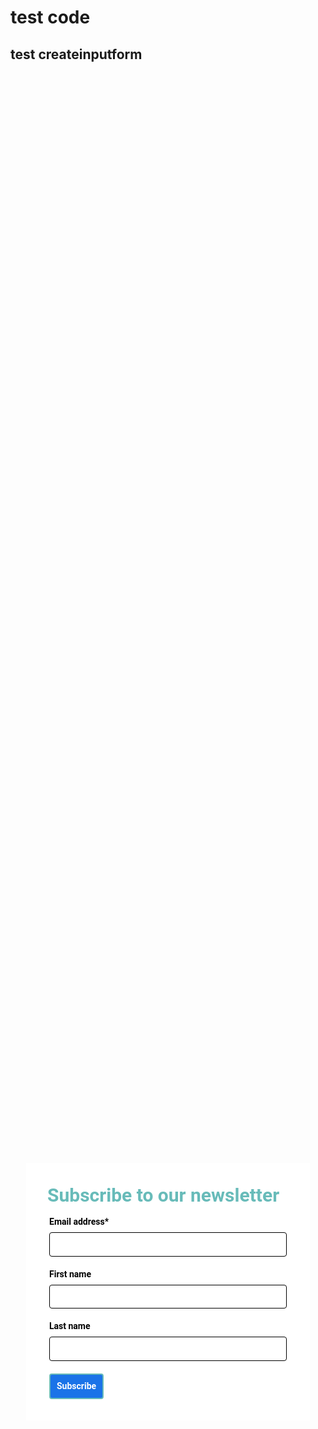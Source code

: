 <!-- Autopilot sidratest capture code -->
<script>
	window.ap3c = window.ap3c || {};
	var ap3c = window.ap3c;
	ap3c.cmd = ap3c.cmd || [];
	ap3c.cmd.push(function() {
		ap3c.init('YdOpqla7nb2nNtwGc2lkcmF0ZXN0', 'https://capture-api-master.stgautopilotapp.com/');
		ap3c.track({v: 0});
	});
	var s, t; s = document.createElement('script'); s.type = 'text/javascript'; s.src = "https://static.ap3stg.com/capture/master/capture.js";
	t = document.getElementsByTagName('script')[0]; t.parentNode.insertBefore(s, t);
</script>

# test code
## test createinputform

<div id="61dbc2141a64688f587fc19f" style="width: 100%; height: 100%;"><div id="61dbc2141a64688f587fc19f-form" class="61dbc2141a64688f587fc19f-template" style="position: relative; display: flex; height: 100%; align-items: center; justify-content: center;"><style> .ap3w-embeddable-form-61dbc2141a64688f587fc19f { box-sizing: content-box; width: 100%; font-size: 16px; max-width: 450px; max-height: 100%; overflow: auto; background-color: #ffffff; border: 2px solid transparent; box-shadow: 0 0 10px 3px rgba(0, 0, 0, 0); } .ap3w-embeddable-form-61dbc2141a64688f587fc19f-contained { max-width: 300px; } .ap3w-embeddable-form-61dbc2141a64688f587fc19f:before { content: ' '; display: block; position: absolute; pointer-events: none; left: 0; top: 0; width: 100%; height: 100%; opacity: 80%; background-image: url(null); background-position: center center; background-size: cover; background-repeat: no-repeat; } .ap3w-embeddable-form-content { margin: auto; padding: 32px; } .ap3w-embeddable-form-61dbc2141a64688f587fc19f-top { top: 0; } .ap3w-embeddable-form-61dbc2141a64688f587fc19f-bottom { bottom: 0; } .ap3w-embeddable-form-61dbc2141a64688f587fc19f-rounded { border-radius: 12px; } .ap3w-embeddable-form-61dbc2141a64688f587fc19f .ap3w-text { margin-bottom: 16px; } .ap3w-embeddable-form-61dbc2141a64688f587fc19f .ap3w-text * { padding-bottom: 5px; } .ap3w-embeddable-form-61dbc2141a64688f587fc19f .ap3w-video { margin-bottom: 28px; } .ap3w-embeddable-form-61dbc2141a64688f587fc19f .ap3w-video.ap3w-video--fill {margin: 0 -32px; margin-bottom: 28px;} .ap3w-embeddable-form-61dbc2141a64688f587fc19f .ap3w-video.ap3w-video--fill.ap3w-video--first { margin: -32px; margin-bottom: 28px;} .ap3w-embeddable-form-61dbc2141a64688f587fc19f .ap3w-video.ap3w-video--fill.ap3w-video--last { margin: -32px; margin-top: 20px;} .ap3w-embeddable-form-61dbc2141a64688f587fc19f .ap3w-image { margin-bottom: 28px; } .ap3w-embeddable-form-61dbc2141a64688f587fc19f .ap3w-image.ap3w-image--fill {margin: 0 -32px; margin-bottom: 28px;} .ap3w-embeddable-form-61dbc2141a64688f587fc19f .ap3w-image.ap3w-image--fill.ap3w-image--first { margin: -32px; margin-bottom: 28px;} .ap3w-embeddable-form-61dbc2141a64688f587fc19f .ap3w-image.ap3w-image--fill.ap3w-image--last { margin: -32px; margin-top: 20px;} .ap3w-embeddable-form-61dbc2141a64688f587fc19f .ap3w-reaction { margin-bottom: 16px; } .ap3w-embeddable-form-61dbc2141a64688f587fc19f .ap3w-form { margin-bottom: 16px; } .ap3w-embeddable-form-61dbc2141a64688f587fc19f .ap3w-form .ap3w-input input[type=text], .ap3w-embeddable-form-61dbc2141a64688f587fc19f .ap3w-form .ap3w-input input[type=email] { margin-bottom: 12px; } .ap3w-embeddable-form-tcpa-wrapper { text-align: center; margin-top: 12px; } .ap3w-embeddable-form-tcpa__text { color: #616161; margin: 0; font-size: 11px; line-height: 14px; } .ap3-form-br { flex-basis: 100%; height: 0; } </style><div id="selected-_mat5j4hwh" class=" ap3w-embeddable-form-61dbc2141a64688f587fc19f ap3w-embeddable-form-61dbc2141a64688f587fc19f-full ap3w-embeddable-form-61dbc2141a64688f587fc19f-solid " data-select="true"><form id="ap3w-embeddable-form-61dbc2141a64688f587fc19f" class="ap3w-embeddable-form-content" style="display:flex;flex-wrap:wrap;justify-content:space-between"><div class="ap3-form-br"></div><style> .ap3w-text-61dbc2141a64688f587fc19f { position: relative; margin: 0; margin-bottom: 16px; } .ap3w-text-61dbc2141a64688f587fc19f.ap3w-text--last { margin-bottom: 0!important; } .ap3w-text-61dbc2141a64688f587fc19f * { margin: 0; padding-bottom: 8px; } .ap3w-text-61dbc2141a64688f587fc19f *:last-child { padding-bottom: 0!important; } .ap3w-text-61dbc2141a64688f587fc19f a { color: #1a73e8; text-decoration: underline; } .ap3w-text-61dbc2141a64688f587fc19f h1, .ap3w-text-61dbc2141a64688f587fc19f h2, .ap3w-text-61dbc2141a64688f587fc19f h3, .ap3w-text-61dbc2141a64688f587fc19f h4, .ap3w-text-61dbc2141a64688f587fc19f h5, .ap3w-text-61dbc2141a64688f587fc19f h6, .ap3w-text-61dbc2141a64688f587fc19f p, .ap3w-text-61dbc2141a64688f587fc19f div> ul { text-transform: unset; text-decoration: unset; text-indent: unset; } .ap3w-text-61dbc2141a64688f587fc19f h1 { font-family: Roboto, sans-serif; font-size: 30px; line-height: 1.2; color: #68BBB9; font-weight: 700; font-style: normal; } .ap3w-text-61dbc2141a64688f587fc19f h2 { font-family: Roboto, sans-serif; font-size: 20px; line-height: 1.2; color: #68BBB9; font-weight: 700; font-style: normal; } .ap3w-text-61dbc2141a64688f587fc19f h3 { font-family: Roboto, Helvetica; font-size: 17px; line-height: 1.2; color: #616161; font-weight: 400; font-style: normal; } .ap3w-text-61dbc2141a64688f587fc19f h4 { font-family: Roboto, Helvetica; font-size: 14px; line-height: 1.2; color: #616161; font-weight: 400; font-style: normal; } .ap3w-text-61dbc2141a64688f587fc19f h5 { font-family: Roboto, Helvetica; font-size: 12px; line-height: 1.2; color: #616161; font-weight: 400; font-style: normal; } .ap3w-text-61dbc2141a64688f587fc19f h6 { font-family: Roboto, Helvetica; font-size: 12px; line-height: 1.2; color: #616161; font-weight: 400; font-style: normal; } .ap3w-text-61dbc2141a64688f587fc19f p { font-family: Roboto, Helvetica; font-size: 14px; line-height: 1.2; color: #616161; font-weight: 400; font-style: normal; } .ap3w-text-61dbc2141a64688f587fc19f div > ul { font-family: Roboto, Helvetica; font-size: 14px; line-height: 1.2; color: #616161; font-weight: 400; font-style: normal; } </style><div id="selected-_ttpxsdp0m" class="ap3w-text ap3w-text-61dbc2141a64688f587fc19f ap3w-text--first "><div data-select="true"><h1>Subscribe to our newsletter</h1></div></div><div class="ap3-form-br"></div><style> .ap3w-form-input-61dbc2141a64688f587fc19f { margin-bottom: 20px; } .ap3w-form-input-61dbc2141a64688f587fc19f input, .ap3w-form-input-61dbc2141a64688f587fc19f textarea { margin-top: 8px; box-sizing: border-box; width: 100%; background-color: #FFFFFF; border: 1px solid #000000; color: #000000; outline: none; font-family: Roboto, Helvetica; font-weight: 400; font-style: normal; font-size: 14px; line-height: 1.2; padding: 10px 16px; resize: none; border-radius: 4px; } .ap3w-form-input-61dbc2141a64688f587fc19f input[type="datetime-local"], .ap3w-form-input-61dbc2141a64688f587fc19f input[type="date"] { padding: 8px 16px; } .ap3w-form-input-61dbc2141a64688f587fc19f .ap3w-form-input-label { font-weight: bold; color: #000000; font-family: Roboto, Helvetica; font-size: 14px; line-height: 1.2; } </style><div id="selected-_c0bs64bis" class="ap3w-form-input ap3w-form-input-61dbc2141a64688f587fc19f" data-select="true" data-field-id="str::email" data-merge-strategy="override" style="margin-right:3px;margin-left:3px;width:100%"><label for="ap3w-form-input-email-61dbc2141a64688f587fc19f" class="ap3w-form-input-label">Email address*</label><input type="email" id="ap3w-form-input-email-61dbc2141a64688f587fc19f" step="1" name="email" required=""></div><div class="ap3-form-br"></div><style> .ap3w-form-input-61dbc2141a64688f587fc19f { margin-bottom: 20px; } .ap3w-form-input-61dbc2141a64688f587fc19f input, .ap3w-form-input-61dbc2141a64688f587fc19f textarea { margin-top: 8px; box-sizing: border-box; width: 100%; background-color: #FFFFFF; border: 1px solid #000000; color: #000000; outline: none; font-family: Roboto, Helvetica; font-weight: 400; font-style: normal; font-size: 14px; line-height: 1.2; padding: 10px 16px; resize: none; border-radius: 4px; } .ap3w-form-input-61dbc2141a64688f587fc19f input[type="datetime-local"], .ap3w-form-input-61dbc2141a64688f587fc19f input[type="date"] { padding: 8px 16px; } .ap3w-form-input-61dbc2141a64688f587fc19f .ap3w-form-input-label { font-weight: bold; color: #000000; font-family: Roboto, Helvetica; font-size: 14px; line-height: 1.2; } </style><div id="selected-_v8a4guy4r" class="ap3w-form-input ap3w-form-input-61dbc2141a64688f587fc19f" data-select="true" data-field-id="str::first" data-merge-strategy="override" style="margin-right:3px;margin-left:3px;width:100%"><label for="ap3w-form-input-text-61dbc2141a64688f587fc19f" class="ap3w-form-input-label">First name</label><input type="text" id="ap3w-form-input-text-61dbc2141a64688f587fc19f" step="1" name="first_name"></div><div class="ap3-form-br"></div><style> .ap3w-form-input-61dbc2141a64688f587fc19f { margin-bottom: 20px; } .ap3w-form-input-61dbc2141a64688f587fc19f input, .ap3w-form-input-61dbc2141a64688f587fc19f textarea { margin-top: 8px; box-sizing: border-box; width: 100%; background-color: #FFFFFF; border: 1px solid #000000; color: #000000; outline: none; font-family: Roboto, Helvetica; font-weight: 400; font-style: normal; font-size: 14px; line-height: 1.2; padding: 10px 16px; resize: none; border-radius: 4px; } .ap3w-form-input-61dbc2141a64688f587fc19f input[type="datetime-local"], .ap3w-form-input-61dbc2141a64688f587fc19f input[type="date"] { padding: 8px 16px; } .ap3w-form-input-61dbc2141a64688f587fc19f .ap3w-form-input-label { font-weight: bold; color: #000000; font-family: Roboto, Helvetica; font-size: 14px; line-height: 1.2; } </style><div id="selected-_vsniurt5d" class="ap3w-form-input ap3w-form-input-61dbc2141a64688f587fc19f" data-select="true" data-field-id="str::last" data-merge-strategy="override" style="margin-right:3px;margin-left:3px;width:100%"><label for="ap3w-form-input-text-61dbc2141a64688f587fc19f" class="ap3w-form-input-label">Last name</label><input type="text" id="ap3w-form-input-text-61dbc2141a64688f587fc19f" step="1" name="last_name"></div><div class="ap3-form-br"></div><style> .ap3w-form-button-61dbc2141a64688f587fc19f button { cursor: pointer; padding: 10px; font-weight: bold; outline: none; margin-left: 3px; border: 2px solid #68BBB9; color: #ffffff; background-color: #1a73e8; font-family: Roboto, Helvetica; font-size: 14px; line-height: 1.2; border-radius: 4px; flex: 1; } </style><div id="selected-_khwfjo7ex" class=" ap3w-form-button ap3w-form-button-61dbc2141a64688f587fc19f "><button id="ap3w-form-button-61dbc2141a64688f587fc19f" type="submit" data-select="true" data-button-on-click="thank-you">Subscribe</button></div></form></div></div><div id="61dbc2141a64688f587fc19f-thank-you" class="61dbc2141a64688f587fc19f-template" style="position: relative; display: none; height: 100%; align-items: center; justify-content: center;"><style> .ap3w-embeddable-form-61dbc2141a64688f587fc19f { box-sizing: content-box; width: 100%; font-size: 16px; max-width: 450px; max-height: 100%; overflow: auto; background-color: #ffffff; border: 2px solid transparent; box-shadow: 0 0 10px 3px rgba(0, 0, 0, 0); } .ap3w-embeddable-form-61dbc2141a64688f587fc19f-contained { max-width: 300px; } .ap3w-embeddable-form-61dbc2141a64688f587fc19f:before { content: ' '; display: block; position: absolute; pointer-events: none; left: 0; top: 0; width: 100%; height: 100%; opacity: 80%; background-image: url(null); background-position: center center; background-size: cover; background-repeat: no-repeat; } .ap3w-embeddable-form-content { margin: auto; padding: 32px; } .ap3w-embeddable-form-61dbc2141a64688f587fc19f-top { top: 0; } .ap3w-embeddable-form-61dbc2141a64688f587fc19f-bottom { bottom: 0; } .ap3w-embeddable-form-61dbc2141a64688f587fc19f-rounded { border-radius: 12px; } .ap3w-embeddable-form-61dbc2141a64688f587fc19f .ap3w-text { margin-bottom: 16px; } .ap3w-embeddable-form-61dbc2141a64688f587fc19f .ap3w-text * { padding-bottom: 5px; } .ap3w-embeddable-form-61dbc2141a64688f587fc19f .ap3w-video { margin-bottom: 28px; } .ap3w-embeddable-form-61dbc2141a64688f587fc19f .ap3w-video.ap3w-video--fill {margin: 0 -32px; margin-bottom: 28px;} .ap3w-embeddable-form-61dbc2141a64688f587fc19f .ap3w-video.ap3w-video--fill.ap3w-video--first { margin: -32px; margin-bottom: 28px;} .ap3w-embeddable-form-61dbc2141a64688f587fc19f .ap3w-video.ap3w-video--fill.ap3w-video--last { margin: -32px; margin-top: 20px;} .ap3w-embeddable-form-61dbc2141a64688f587fc19f .ap3w-image { margin-bottom: 28px; } .ap3w-embeddable-form-61dbc2141a64688f587fc19f .ap3w-image.ap3w-image--fill {margin: 0 -32px; margin-bottom: 28px;} .ap3w-embeddable-form-61dbc2141a64688f587fc19f .ap3w-image.ap3w-image--fill.ap3w-image--first { margin: -32px; margin-bottom: 28px;} .ap3w-embeddable-form-61dbc2141a64688f587fc19f .ap3w-image.ap3w-image--fill.ap3w-image--last { margin: -32px; margin-top: 20px;} .ap3w-embeddable-form-61dbc2141a64688f587fc19f .ap3w-reaction { margin-bottom: 16px; } .ap3w-embeddable-form-61dbc2141a64688f587fc19f .ap3w-form { margin-bottom: 16px; } .ap3w-embeddable-form-61dbc2141a64688f587fc19f .ap3w-form .ap3w-input input[type=text], .ap3w-embeddable-form-61dbc2141a64688f587fc19f .ap3w-form .ap3w-input input[type=email] { margin-bottom: 12px; } .ap3w-embeddable-form-tcpa-wrapper { text-align: center; margin-top: 12px; } .ap3w-embeddable-form-tcpa__text { color: #616161; margin: 0; font-size: 11px; line-height: 14px; } .ap3-form-br { flex-basis: 100%; height: 0; } </style><div id="selected-_ie8isqym1" class=" ap3w-embeddable-form-61dbc2141a64688f587fc19f ap3w-embeddable-form-61dbc2141a64688f587fc19f-full ap3w-embeddable-form-61dbc2141a64688f587fc19f-solid " data-select="true"><form id="ap3w-embeddable-form-61dbc2141a64688f587fc19f" class="ap3w-embeddable-form-content" style="display:flex;flex-wrap:wrap;justify-content:space-between"><div class="ap3-form-br"></div><style> .ap3w-text-61dbc2141a64688f587fc19f { position: relative; margin: 0; margin-bottom: 16px; } .ap3w-text-61dbc2141a64688f587fc19f.ap3w-text--last { margin-bottom: 0!important; } .ap3w-text-61dbc2141a64688f587fc19f * { margin: 0; padding-bottom: 8px; } .ap3w-text-61dbc2141a64688f587fc19f *:last-child { padding-bottom: 0!important; } .ap3w-text-61dbc2141a64688f587fc19f a { color: #1a73e8; text-decoration: underline; } .ap3w-text-61dbc2141a64688f587fc19f h1, .ap3w-text-61dbc2141a64688f587fc19f h2, .ap3w-text-61dbc2141a64688f587fc19f h3, .ap3w-text-61dbc2141a64688f587fc19f h4, .ap3w-text-61dbc2141a64688f587fc19f h5, .ap3w-text-61dbc2141a64688f587fc19f h6, .ap3w-text-61dbc2141a64688f587fc19f p, .ap3w-text-61dbc2141a64688f587fc19f div> ul { text-transform: unset; text-decoration: unset; text-indent: unset; } .ap3w-text-61dbc2141a64688f587fc19f h1 { font-family: Roboto, sans-serif; font-size: 30px; line-height: 1.2; color: #68BBB9; font-weight: 700; font-style: normal; } .ap3w-text-61dbc2141a64688f587fc19f h2 { font-family: Roboto, sans-serif; font-size: 20px; line-height: 1.2; color: #68BBB9; font-weight: 700; font-style: normal; } .ap3w-text-61dbc2141a64688f587fc19f h3 { font-family: Roboto, Helvetica; font-size: 17px; line-height: 1.2; color: #616161; font-weight: 400; font-style: normal; } .ap3w-text-61dbc2141a64688f587fc19f h4 { font-family: Roboto, Helvetica; font-size: 14px; line-height: 1.2; color: #616161; font-weight: 400; font-style: normal; } .ap3w-text-61dbc2141a64688f587fc19f h5 { font-family: Roboto, Helvetica; font-size: 12px; line-height: 1.2; color: #616161; font-weight: 400; font-style: normal; } .ap3w-text-61dbc2141a64688f587fc19f h6 { font-family: Roboto, Helvetica; font-size: 12px; line-height: 1.2; color: #616161; font-weight: 400; font-style: normal; } .ap3w-text-61dbc2141a64688f587fc19f p { font-family: Roboto, Helvetica; font-size: 14px; line-height: 1.2; color: #616161; font-weight: 400; font-style: normal; } .ap3w-text-61dbc2141a64688f587fc19f div > ul { font-family: Roboto, Helvetica; font-size: 14px; line-height: 1.2; color: #616161; font-weight: 400; font-style: normal; } </style><div id="selected-_j6mq8izck" class="ap3w-text ap3w-text-61dbc2141a64688f587fc19f ap3w-text--first ap3w-text--last"><div data-select="true"><h2>Thank you!</h2></div></div></form></div></div></div>
Don't forget to add the Autopilot tracking code to the head of the
